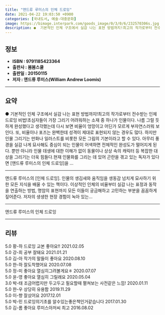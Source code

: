 ```yaml
---
title: "앤드류 루미스의 인체 드로잉"
date: 2021-04-22 19:03:50 +0900
categories: [국내도서, 예술-대중문화]
image: https://bimage.interpark.com/goods_image/0/3/0/6/232570306s.jpg
description: ●  기본적인 인체 구조에서 실감 나는 표현 방법까지!최고의 작가로부터 전수받는 인체 드로잉 비법!초심자들이 가장 그리기 어려워하는 소재 중 하나가 인물이다. 나름 그럴 듯하게 완성했다고 생각했는데 다시 보면 비율이 엉망이고 어딘가 모르게 부자연스러워 보인다. 또, 비율이나 포즈는 완벽한데 성격이 제대로
---
```


## **정보**

- **ISBN : 9791185423364**
- **출판사 : 봄봄스쿨**
- **출판일 : 20150115**
- **저자 : 앤드류 루미스(William Andrew Loomis)**

------



## **요약**

●  기본적인 인체 구조에서 실감 나는 표현 방법까지!최고의 작가로부터 전수받는 인체 드로잉 비법!초심자들이 가장 그리기 어려워하는 소재 중 하나가 인물이다. 나름 그럴 듯하게 완성했다고 생각했는데 다시 보면 비율이 엉망이고 어딘가 모르게 부자연스러워 보인다. 또, 비율이나 포즈는 완벽한데 성격이 제대로 표현되지 않는 경우도 많다. 하지만 인물 그리기는 만화나 일러스트를 비롯한 모든 그림의 기본이라고 할 수 있다. 아무리 풍경을 실감 나게 묘사해도 중심이 되는 인물이 어색하면 전체적인 완성도가 떨어지게 된다. 뿐만 아니라 인물 데생에 대한 이해가 없이 동물이나 상상 속의 캐릭터 등 복잡한 대상을 그리기는 더욱 힘들다.현재 인물화를 그리는 데 있어 곤란을 겪고 있는 독자가 있다면 [앤드류 루미스의 인체 드로잉]을 ...

------

앤드류 루미스의 [인체 드로잉]. 인물의 생김새와 움직임을 생동감 넘치게 묘사하기 위한 모든 지식을 배울 수 있는 책이다. 이상적인 인체의 비율부터 실감 나는 표정과 동작을 연출하는 방법, 명암의 표현까지 모든 이들이 궁금해하고 고민하는 부분을 꼼꼼하게 짚어준다. 저자의 생생한 현장 경험이 녹아 있는... 

------


앤드류 루미스의 인체 드로잉 

------


## **리뷰** 

5.0 황-하 드로잉 교본 좋아요!! 2021.02.05 <br/>5.0 강-희 공부 잘돼요 2021.01.21 <br/>5.0 김-아 작가의 말들이 좋아요 2020.08.10 <br/>5.0 한-하 잘도착했어요  2020.07.08 <br/>5.0 정-미 좋아요 열심히그려볼게요ㅎ 2020.07.07 <br/>5.0 윤-영 좋아요 열심히 그릴래요 2020.05.04 <br/>3.0 박-태 조금어렵지만 두고두고
필요할때 펼쳐보는 사전같은 느낌! 2020.01.11 <br/>5.0 한-우 상당히 유용함 2019.11.29 <br/>5.0 이-향 잘샀어요  2017.12.01 <br/>5.0 박-민 드로잉의기초를 알수있는좋은책인거같습니다 2017.01.30 <br/>5.0 김-롬 좋아요 루미스아저씨 최고 2016.08.02 <br/>